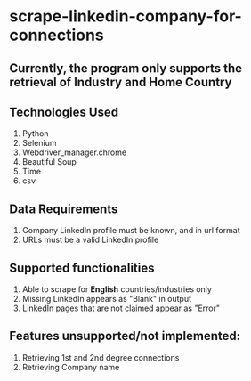 # scrape-linkedin-company-for-connections

## Currently, the program only supports the retrieval of Industry and Home Country

## Technologies Used
1. Python
1. Selenium 
2. Webdriver_manager.chrome
3. Beautiful Soup
4. Time
5. csv


## Data Requirements
1. Company LinkedIn profile must be known, and in url format
2. URLs must be a valid LinkedIn profile

## Supported functionalities
1. Able to scrape for **English** countries/industries only
2. Missing LinkedIn appears as "Blank" in output
3. LinkedIn pages that are not claimed appear as "Error"

## Features unsupported/not implemented:
1. Retrieving 1st and 2nd degree connections
2. Retrieving Company name